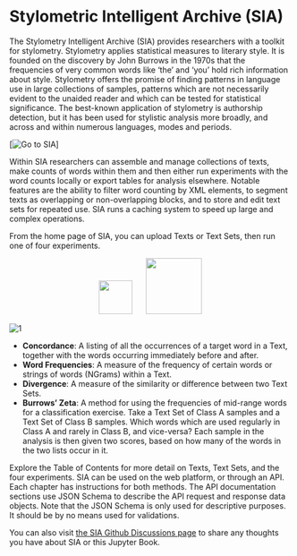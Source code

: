 # Stylometric Intelligent Archive (SIA)

The Stylometry Intelligent Archive (SIA) provides researchers with a toolkit for stylometry. Stylometry applies statistical measures to literary style. It is founded on the discovery by John Burrows in the 1970s that the frequencies of very common words like ‘the’ and ‘you’ hold rich information about style. Stylometry offers the promise of finding patterns in language use in large collections of samples, patterns which are not necessarily evident to the unaided reader and which can be tested for statistical significance. The best-known application of stylometry is authorship detection, but it has been used for stylistic analysis more broadly, and across and within numerous languages, modes and periods.

[![Go to SIA](https://sia.ardc-hdcl-sia-iaw.cloud.edu.au/)]

Within SIA researchers can assemble and manage collections of texts, make counts of words within them and then either run experiments with the word counts locally or export tables for analysis elsewhere. Notable features are the ability to filter word counting by XML elements, to segment texts as overlapping or non-overlapping blocks, and to store and edit text sets for repeated use. SIA runs a caching system to speed up large and complex operations. 

From the home page of SIA, you can upload Texts or Text Sets, then run one of four experiments.

<p align-items="center" align="center"><a href="https://systemik-solutions.github.io/sia_site/8.%20Acknowledgements/Acknowledgements.html"><img src="https://github.com/user-attachments/assets/e64cff68-0cfe-4b1d-862c-ff07fdc28a6c" height="60"></a>&nbsp;&nbsp;&nbsp;&nbsp;&nbsp;&nbsp;<a href="https://systemik-solutions.github.io/sia_site/8.%20Acknowledgements/Acknowledgements.html"><img src="https://github.com/user-attachments/assets/3ba02b25-6760-4677-8be5-292b4329f403" height="100"></a></p>

![1](https://github.com/Systemik-Solutions/sia_site/assets/29685780/1df5c2ba-2bcd-4e77-af82-4500e8d9133f)

- **Concordance**: A listing of all the occurrences of a target word in a Text, together with the words occurring immediately before and after.
- **Word Frequencies**: A measure of the frequency of certain words or strings of words (NGrams) within a Text.
- **Divergence**: A measure of the similarity or difference between two Text Sets.
- **Burrows’ Zeta**: A method for using the frequencies of mid-range words for a classification exercise. Take a Text Set of Class A samples and a Text Set of Class B samples. Which words which are used regularly in Class A and rarely in Class B, and vice-versa? Each sample in the analysis is then given two scores, based on how many of the words in the two lists occur in it.

Explore the Table of Contents for more detail on Texts, Text Sets, and the four experiments. SIA can be used on the web platform, or through an API. Each chapter has instructions for both methods. The API documentation sections use JSON Schema to describe the API request and response data objects. Note that the JSON Schema is only used for descriptive purposes. It should be by no means used for validations.

You can also visit [the SIA Github Discussions page](https://github.com/Systemik-Solutions/sia_site/discussions) to share any thoughts you have about SIA or this Jupyter Book.

```{tableofcontents}
```
